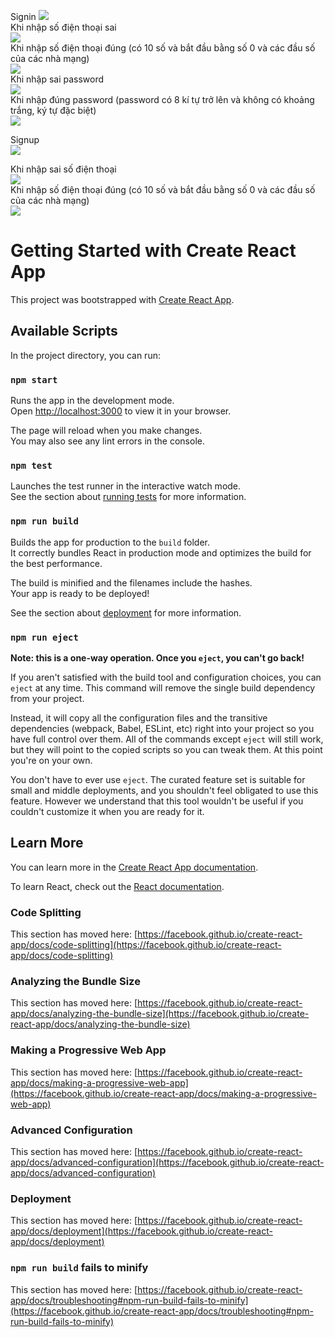 Signin
<img src ='https://i.imgur.com/IBChDCo.png' />
<br/>
Khi nhập số điện thoại sai 
<br/>
<img src ='https://i.imgur.com/uaKVyan.png' />
<br/>
Khi nhập số điện thoại đúng (có 10 số và bắt đầu bằng số 0 và các đầu số của các nhà mạng)
<br/>
<img src ='https://i.imgur.com/2sqmthX.png' />
<br/>
Khi nhập sai password <br/>
<img src='https://i.imgur.com/s6fTDJT.png' />
<br/>
Khi nhập đúng password (password có 8 kí tự trở lên và không có khoảng trắng, ký tự đặc biệt) <br/>
<img src = 'https://i.imgur.com/9xGTu9y.png' /> <br/>

Signup <br/>
<img src ='https://i.imgur.com/IjLczjR.png' /> <br/>

Khi nhập sai số điện thoại <br/>
<img src= 'https://i.imgur.com/p8R56HF.png' /> <br/>
Khi nhập số điện thoại đúng (có 10 số và bắt đầu bằng số 0 và các đầu số của các nhà mạng) <br/>
<img src = 'https://i.imgur.com/GE9UgqX.png'/>
# Getting Started with Create React App

This project was bootstrapped with [Create React App](https://github.com/facebook/create-react-app).

## Available Scripts

In the project directory, you can run:

### `npm start`

Runs the app in the development mode.\
Open [http://localhost:3000](http://localhost:3000) to view it in your browser.

The page will reload when you make changes.\
You may also see any lint errors in the console.

### `npm test`

Launches the test runner in the interactive watch mode.\
See the section about [running tests](https://facebook.github.io/create-react-app/docs/running-tests) for more information.

### `npm run build`

Builds the app for production to the `build` folder.\
It correctly bundles React in production mode and optimizes the build for the best performance.

The build is minified and the filenames include the hashes.\
Your app is ready to be deployed!

See the section about [deployment](https://facebook.github.io/create-react-app/docs/deployment) for more information.

### `npm run eject`

**Note: this is a one-way operation. Once you `eject`, you can't go back!**

If you aren't satisfied with the build tool and configuration choices, you can `eject` at any time. This command will remove the single build dependency from your project.

Instead, it will copy all the configuration files and the transitive dependencies (webpack, Babel, ESLint, etc) right into your project so you have full control over them. All of the commands except `eject` will still work, but they will point to the copied scripts so you can tweak them. At this point you're on your own.

You don't have to ever use `eject`. The curated feature set is suitable for small and middle deployments, and you shouldn't feel obligated to use this feature. However we understand that this tool wouldn't be useful if you couldn't customize it when you are ready for it.

## Learn More

You can learn more in the [Create React App documentation](https://facebook.github.io/create-react-app/docs/getting-started).

To learn React, check out the [React documentation](https://reactjs.org/).

### Code Splitting

This section has moved here: [https://facebook.github.io/create-react-app/docs/code-splitting](https://facebook.github.io/create-react-app/docs/code-splitting)

### Analyzing the Bundle Size

This section has moved here: [https://facebook.github.io/create-react-app/docs/analyzing-the-bundle-size](https://facebook.github.io/create-react-app/docs/analyzing-the-bundle-size)

### Making a Progressive Web App

This section has moved here: [https://facebook.github.io/create-react-app/docs/making-a-progressive-web-app](https://facebook.github.io/create-react-app/docs/making-a-progressive-web-app)

### Advanced Configuration

This section has moved here: [https://facebook.github.io/create-react-app/docs/advanced-configuration](https://facebook.github.io/create-react-app/docs/advanced-configuration)

### Deployment

This section has moved here: [https://facebook.github.io/create-react-app/docs/deployment](https://facebook.github.io/create-react-app/docs/deployment)

### `npm run build` fails to minify

This section has moved here: [https://facebook.github.io/create-react-app/docs/troubleshooting#npm-run-build-fails-to-minify](https://facebook.github.io/create-react-app/docs/troubleshooting#npm-run-build-fails-to-minify)
